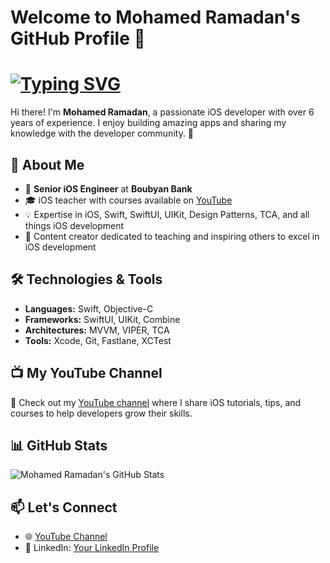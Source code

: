 # Welcome to Mohamed Ramadan's GitHub Profile 👋
# <a href="#"><img src="https://readme-typing-svg.herokuapp.com?font=Fira+Code&size=35&duration=2000&pause=500&color=F75C7E&background=FFFFFF00&width=435&lines=Mohamed+Ramadan;Senior+iOS+Engineer;SwiftUI+Expert" alt="Typing SVG"></a>

Hi there! I'm **Mohamed Ramadan**, a passionate iOS developer with over 6 years of experience. I enjoy building amazing apps and sharing my knowledge with the developer community. 🚀

## 🌟 About Me
- 💼 **Senior iOS Engineer** at **Boubyan Bank**
- 🎓 iOS teacher with courses available on [YouTube](https://www.youtube.com/@MohamedRamadanHussien)
- 💡 Expertise in iOS, Swift, SwiftUI, UIKit, Design Patterns, TCA, and all things iOS development
- 🎥 Content creator dedicated to teaching and inspiring others to excel in iOS development

## 🛠️ Technologies & Tools
- **Languages:** Swift, Objective-C
- **Frameworks:** SwiftUI, UIKit, Combine
- **Architectures:** MVVM, VIPER, TCA
- **Tools:** Xcode, Git, Fastlane, XCTest

## 📺 My YouTube Channel
📌 Check out my [YouTube channel](https://www.youtube.com/@MohamedRamadanHussien) where I share iOS tutorials, tips, and courses to help developers grow their skills.

## 📊 GitHub Stats
![Mohamed Ramadan's GitHub Stats](https://github-readme-stats.vercel.app/api?username=ibnramadan&show_icons=true&theme=radical)

## 📫 Let's Connect
- 🌐 [YouTube Channel](https://www.youtube.com/@MohamedRamadanHussien)
- 💼 LinkedIn: [Your LinkedIn Profile](https://www.linkedin.com/in/muhammed-ramdan/)
